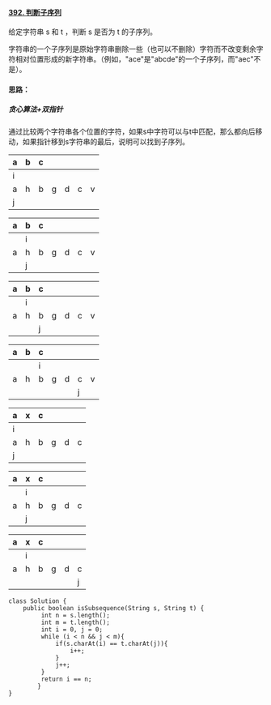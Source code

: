 #### [392. 判断子序列](https://leetcode.cn/problems/is-subsequence/)

给定字符串 s 和 t ，判断 s 是否为 t 的子序列。

字符串的一个子序列是原始字符串删除一些（也可以不删除）字符而不改变剩余字符相对位置形成的新字符串。（例如，"ace"是"abcde"的一个子序列，而"aec"不是）。

#### 思路：

##### 贪心算法+双指针

通过比较两个字符串各个位置的字符，如果s中字符可以与t中匹配，那么都向后移动，如果指针移到s字符串的最后，说明可以找到子序列。

| a    | b    | c    |      |      |      |      |
| ---- | ---- | ---- | ---- | ---- | ---- | ---- |
| i    |      |      |      |      |      |      |
| a    | h    | b    | g    | d    | c    | v    |
| j    |      |      |      |      |      |      |

| a    | b    | c    |      |      |      |      |
| ---- | ---- | ---- | ---- | ---- | ---- | ---- |
|      | i    |      |      |      |      |      |
| a    | h    | b    | g    | d    | c    | v    |
|      | j    |      |      |      |      |      |

| a    | b    | c    |      |      |      |      |
| ---- | ---- | ---- | ---- | ---- | ---- | ---- |
|      | i    |      |      |      |      |      |
| a    | h    | b    | g    | d    | c    | v    |
|      |      | j    |      |      |      |      |

| a    | b    | c    |      |      |      |      |
| ---- | ---- | ---- | ---- | ---- | ---- | ---- |
|      |      | i    |      |      |      |      |
| a    | h    | b    | g    | d    | c    | v    |
|      |      |      |      |      | j    |      |

| a    | x    | c    |      |      |      |
| ---- | ---- | ---- | ---- | ---- | ---- |
| i    |      |      |      |      |      |
| a    | h    | b    | g    | d    | c    |
| j    |      |      |      |      |      |

| a    | x    | c    |      |      |      |
| ---- | ---- | ---- | ---- | ---- | ---- |
|      | i    |      |      |      |      |
| a    | h    | b    | g    | d    | c    |
|      | j    |      |      |      |      |

| a    | x    | c    |      |      |      |
| ---- | ---- | ---- | ---- | ---- | ---- |
|      | i    |      |      |      |      |
| a    | h    | b    | g    | d    | c    |
|      |      |      |      |      | j    |

```
class Solution {
    public boolean isSubsequence(String s, String t) {
         int n = s.length();
         int m = t.length();
         int i = 0, j = 0;
         while (i < n && j < m){
             if(s.charAt(i) == t.charAt(j)){
                 i++;
             }
             j++;
         }
         return i == n;
        }
}
```

